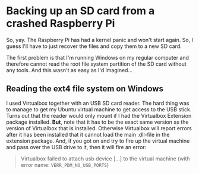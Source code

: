 # Backing up an SD card from a crashed Raspberry Pi

So, yay. The Raspberry Pi has had a kernel panic and won't start again. So, I guess I'll have to just recover the files and copy them to a new SD card.

The first problem is that I'm running Windows on my regular computer and therefore cannot read the root file system partition of the SD card without any tools. And this wasn't as easy as I'd imagined...

## Reading the ext4 file system on Windows
I used Virtualbox together with an USB SD card reader. The hard thing was to manage to get my Ubuntu virtual machine to get access to the USB stick. Turns out that the reader would only mount if I had the Virtualbox Extension package installed. **But**, note that it has to be the exact same version as the version of Virtualbox that is installed. Otherwise Virtualbox will report errors after it has been installed that it cannot load the main .dll-file in the extension package. And, if you got on and try to fire up the virtual machine and pass over the USB drive to it, then it will fire an error:

> Virtualbox failed to attach usb device [...] to the virtual machine (with error name: `VERR_PDM_NO_USB_PORTS`)
